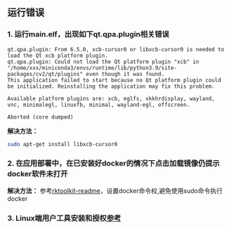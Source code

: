 ## 运行错误

### 1. 运行main.elf，出现如下qt.qpa.plugin相关错误
```
qt.qpa.plugin: From 6.5.0, xcb-cursor0 or libxcb-cursor0 is needed to load the Qt xcb platform plugin.
qt.qpa.plugin: Could not load the Qt platform plugin "xcb" in "/home/xxx/miniconda3/envs/runtime/lib/python3.9/site-packages/cv2/qt/plugins" even though it was found.
This application failed to start because no Qt platform plugin could be initialized. Reinstalling the application may fix this problem.

Available platform plugins are: xcb, eglfs, vkkhrdisplay, wayland, vnc, minimalegl, linuxfb, minimal, wayland-egl, offscreen.

Aborted (core dumped)
```

**解决方法：**

```bash
sudo apt-get install libxcb-cursor0
```

### 2. 在应用部署中，在已安装好docker的情况下点击加载镜像仍提示docker软件未打开

**解决方法：**
参考[rktoolkit-readme](rktoolkits\readme.md)，设置docker命令权,避免使用sudo命令执行docker

### 3. Linux端用户工具安装和授权[参考](https://h.virbox.com/docs/usermanual/tools/Virbox-UserTool/VirboxLM-User-License-Tool-Linux)
